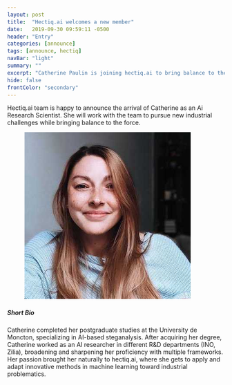 ```yaml
---
layout: post
title:  "Hectiq.ai welcomes a new member"
date:   2019-09-30 09:59:11 -0500
header: "Entry"
categories: [announce]
tags: [announce, hectiq]
navBar: "light"
summary: ""
excerpt: "Catherine Paulin is joining hectiq.ai to bring balance to the force."
hide: false
frontColor: "secondary"
---
```


<section class="pt-0 pt-md-0 pb-0">
	<div class="container">
	  <div class="row justify-content-center">
	    <div class="col-12 col-md-12 col-lg-10 col-xl-9">
	    	<p>Hectiq.ai team is happy to announce the arrival of Catherine as an Ai Research Scientist. She will work with the team to pursue new industrial challenges while bringing balance to the force.
	    	</p>
	    	<figure class="figure pt-8 pb-8 pl-11 pr-11 ">
          <img class="figure-img img-fluid rounded lift lift-lg ml-12 mr-12 w-50" src="/assets/img/photos/catherine.jpg" alt="...">
        </figure>
        <h5 class="text-uppercase mt-8 text-info">Short Bio</h5>
				<p class="text-secondary">
					Catherine completed her postgraduate studies at the University de Moncton, specializing in AI-based steganalysis. After acquiring her degree, Catherine worked as an AI researcher in different R&D departments (INO, Zilia), broadening and sharpening her proficiency with multiple frameworks. Her passion brought her naturally to hectiq.ai, where she gets to apply and adapt innovative methods in machine learning toward industrial problematics.
				</p>
	    </div>
	  </div> <!-- / .row -->
	</div> <!-- / .container -->
</section>
